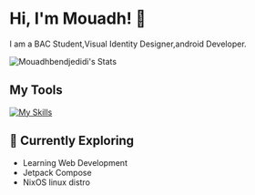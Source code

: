 # Hi, I'm Mouadh! 👋

I am a BAC Student,Visual Identity Designer,android Developer.

![Mouadhbendjedidi's Stats](https://github-readme-stats.vercel.app/api?username=Mouadhbendjedidi&theme=vue-dark&show_icons=true&hide_border=true&count_private=true)


## My Tools
[![My Skills](https://skillicons.dev/icons?i=ai,ps,androidstudio,kotlin,vscode,js,py)](https://skillicons.dev)

## 🌱 Currently Exploring

- Learning Web Development
- Jetpack Compose
- NixOS linux distro


<!--
**Mouadhbendjedidi/Mouadhbendjedidi** is a ✨ _special_ ✨ repository because its `README.md` (this file) appears on your GitHub profile.

Here are some ideas to get you started:

- 🔭 I’m currently working on ...
- 🌱 I’m currently learning ...
- 👯 I’m looking to collaborate on ...
- 🤔 I’m looking for help with ...
- 💬 Ask me about ...
- 📫 How to reach me: ...
- 😄 Pronouns: ...
- ⚡ Fun fact: ...
-->
